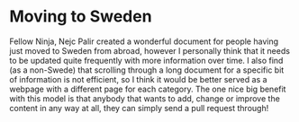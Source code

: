 # Moving to Sweden

Fellow Ninja, Nejc Palir created a wonderful document for people having just moved to Sweden from abroad, however I personally think that it needs to be updated quite frequently with more information over time. I also find (as a non-Swede) that scrolling through a long document for a specific bit of information is not efficient, so I think it would be better served as a webpage with a different page for each category. The one nice big benefit with this model is that anybody that wants to add, change or improve the content in any way at all, they can simply send a pull request through!
